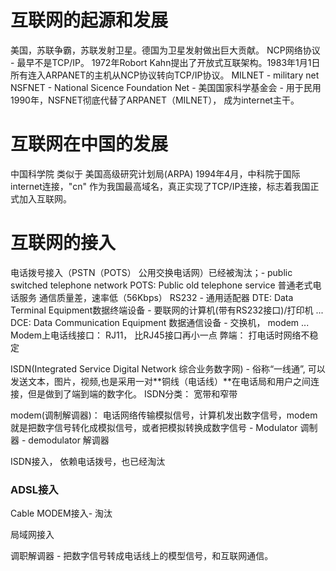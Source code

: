 
# 互联网的起源和发展

美国，苏联争霸，苏联发射卫星。德国为卫星发射做出巨大贡献。 
NCP网络协议 - 最早不是TCP/IP。 1972年Robort Kahn提出了开放式互联架构。1983年1月1日所有连入ARPANET的主机从NCP协议转向TCP/IP协议。 
MILNET - military net
NSFNET - National Sicence Foundation Net - 美国国家科学基金会 - 用于民用
1990年，NSFNET彻底代替了ARPANET（MILNET）， 成为internet主干。


# 互联网在中国的发展

中国科学院 类似于 美国高级研究计划局(ARPA)
1994年4月，中科院于国际internet连接，"cn" 作为我国最高域名，真正实现了TCP/IP连接，标志着我国正式加入互联网。 

# 互联网的接入

电话拨号接入（PSTN（POTS） 公用交换电话网）已经被淘汰；- public switched telephone network
    POTS: Public old telephone service 普通老式电话服务 
    通信质量差，速率低（56Kbps）
    RS232 - 通用适配器
    DTE: Data Terminal Equipment数据终端设备 - 要联网的计算机(带有RS232接口)/打印机 ...
    DCE: Data Communication Equipment 数据通信设备 - 交换机， modem ...
    Modem上电话线接口： RJ11， 比RJ45接口再小一点
弊端： 打电话时网络不稳定

ISDN(Integrated Service Digital Network 综合业务数字网)  - 俗称“一线通”, 可以发送文本，图片，视频,也是采用一对**铜线（电话线）**在电话局和用户之间连接，但是做到了端到端的数字化。 
ISDN分类：
宽带和窄带

modem(调制解调器)： 电话网络传输模拟信号，计算机发出数字信号，modem就是把数字信号转化成模拟信号，或者把模拟转换成数字信号
    - Modulator 调制器
    - demodulator 解调器

ISDN接入， 依赖电话拨号，也已经淘汰


### ADSL接入 


Cable MODEM接入- 淘汰

局域网接入

调职解调器 - 把数字信号转成电话线上的模型信号，和互联网通信。 

